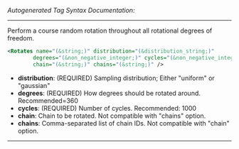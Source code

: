 <!-- THIS IS AN AUTOGENERATED FILE: Don't edit it directly, instead change the schema definition in the code itself. -->

_Autogenerated Tag Syntax Documentation:_

---
Perform a course random rotation  throughout all rotational degrees of freedom.

```xml
<Rotates name="(&string;)" distribution="(&distribution_string;)"
        degrees="(&non_negative_integer;)" cycles="(&non_negative_integer;)"
        chain="(&string;)" chains="(&string;)" />
```

-   **distribution**: (REQUIRED) Sampling distribution; Either "uniform" or "gaussian"
-   **degrees**: (REQUIRED) How degrees should be rotated around. Recommended=360
-   **cycles**: (REQUIRED) Number of cycles. Recommended: 1000
-   **chain**: Chain to be rotated. Not compatible with "chains" option.
-   **chains**: Comma-separated list of chain IDs. Not compatible with "chain" option.

---
